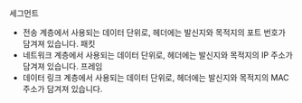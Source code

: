 세그먼트
- 전송 계층에서 사용되는 데이터 단위로, 헤더에는 발신지와 목적지의 포트 번호가 담겨져 있습니다.
패킷
- 네트워크 계층에서 사용되는 데이터 단위로, 헤더에는 발신지와 목적지의 IP 주소가 담겨져 있습니다.
프레임
- 데이터 링크 계층에서 사용되는 데이터 단위로, 헤더에는 발신지와 목적지의 MAC 주소가 담겨져 있습니다.